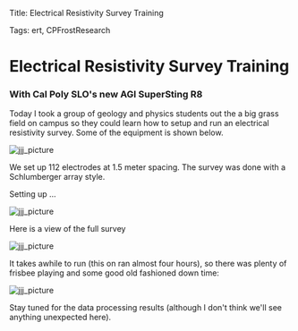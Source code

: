 Title: Electrical Resistivity Survey Training

Tags: ert, CPFrostResearch

# Electrical Resistivity Survey Training

### With Cal Poly SLO's new AGI SuperSting R8

 Today I took a group of geology and physics students out the a big grass field on campus so they could learn how to setup and run an electrical resistivity survey. Some of the equipment is shown below.

<img src="../../../_Images/ert/20180628_1.jpg" alt="jjj_picture" align="middle">

We set up 112 electrodes at 1.5 meter spacing. The survey was done with a Schlumberger array style.



Setting up ...

<img src="../../../_Images/ert/20180628_2.jpg" alt="jjj_picture" align="middle">

Here is a view of the full survey

<img src="../../../_Images/ert/20180628_4.jpg" alt="jjj_picture" align="middle">

It takes awhile to run (this on ran almost four hours), so there was plenty of frisbee playing and some good old fashioned down time:

<img src="../../../_Images/ert/20180628_3.jpg" alt="jjj_picture" align="middle">

Stay tuned for the data processing results (although I don't think we'll see anything unexpected here).

